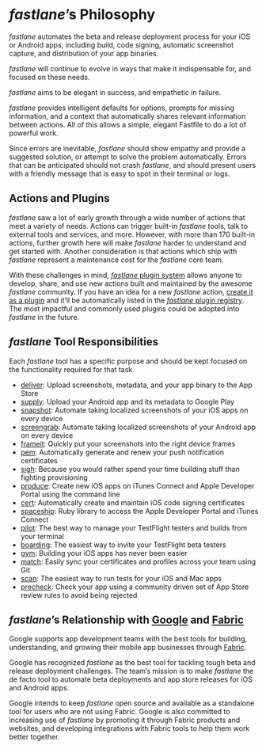 # _fastlane_’s Philosophy

_fastlane_ automates the beta and release deployment process for your iOS or Android apps, including build, code signing, automatic screenshot capture, and distribution of your app binaries.

_fastlane_ will continue to evolve in ways that make it indispensable for, and focused on these needs.

_fastlane_ aims to be elegant in success, and empathetic in failure.

_fastlane_ provides intelligent defaults for options, prompts for missing information, and a context that automatically shares relevant information between actions. All of this allows a simple, elegant Fastfile to do a lot of powerful work.

Since errors are inevitable, _fastlane_ should show empathy and provide a suggested solution, or attempt to solve the problem automatically. Errors that can be anticipated should not crash _fastlane_, and should present users with a friendly message that is easy to spot in their terminal or logs.

## Actions and Plugins

_fastlane_ saw a lot of early growth through a wide number of actions that meet a variety of needs. Actions can trigger built-in _fastlane_ tools, talk to external tools and services, and more. However, with more than 170 built-in actions, further growth here will make _fastlane_ harder to understand and get started with. Another consideration is that actions which ship with _fastlane_ represent a maintenance cost for the _fastlane_ core team.

With these challenges in mind, [_fastlane_ plugin system](https://fabric.io/blog/introducing-fastlane-plugins/) allows anyone to develop, share, and use new actions built and maintained by the awesome _fastlane_ community. If you have an idea for a new _fastlane_ action, [create it as a plugin](https://docs.fastlane.tools/plugins/create-plugin/) and it’ll be automatically listed in the [_fastlane_ plugin registry](https://docs.fastlane.tools/plugins/available-plugins). The most impactful and commonly used plugins could be adopted into _fastlane_ in the future.

## _fastlane_ Tool Responsibilities

Each _fastlane_ tool has a specific purpose and should be kept focused on the functionality required for that task.

* [deliver](https://github.com/fastlane/fastlane/tree/master/deliver): Upload screenshots, metadata, and your app binary to the App Store
* [supply](https://github.com/fastlane/fastlane/tree/master/supply): Upload your Android app and its metadata to Google Play
* [snapshot](https://github.com/fastlane/fastlane/tree/master/snapshot): Automate taking localized screenshots of your iOS apps on every device
* [screengrab](https://github.com/fastlane/fastlane/tree/master/screengrab): Automate taking localized screenshots of your Android app on every device
* [frameit](https://github.com/fastlane/fastlane/tree/master/frameit): Quickly put your screenshots into the right device frames
* [pem](https://github.com/fastlane/fastlane/tree/master/pem): Automatically generate and renew your push notification certificates
* [sigh](https://github.com/fastlane/fastlane/tree/master/sigh): Because you would rather spend your time building stuff than fighting provisioning
* [produce](https://github.com/fastlane/fastlane/tree/master/produce): Create new iOS apps on iTunes Connect and Apple Developer Portal using the command line
* [cert](https://github.com/fastlane/fastlane/tree/master/cert): Automatically create and maintain iOS code signing certificates
* [spaceship](https://github.com/fastlane/fastlane/tree/master/spaceship): Ruby library to access the Apple Developer Portal and iTunes Connect
* [pilot](https://github.com/fastlane/fastlane/tree/master/pilot): The best way to manage your TestFlight testers and builds from your terminal
* [boarding](https://github.com/fastlane/boarding): The easiest way to invite your TestFlight beta testers
* [gym](https://github.com/fastlane/fastlane/tree/master/gym): Building your iOS apps has never been easier
* [match](https://github.com/fastlane/fastlane/tree/master/match): Easily sync your certificates and profiles across your team using Git
* [scan](https://github.com/fastlane/fastlane/tree/master/scan): The easiest way to run tests for your iOS and Mac apps
* [precheck](https://github.com/fastlane/fastlane/tree/master/precheck): Check your app using a community driven set of App Store review rules to avoid being rejected

## _fastlane_’s Relationship with [Google](https://google.com) and [Fabric](https://get.fabric.io/)

Google supports app development teams with the best tools for building, understanding, and growing their mobile app businesses through [Fabric](https://get.fabric.io/).

Google has recognized _fastlane_ as the best tool for tackling tough beta and release deployment challenges. The team’s mission is to make _fastlane_ the de facto tool to automate beta deployments and app store releases for iOS and Android apps.

Google intends to keep _fastlane_ open source and available as a standalone tool for users who are not using Fabric. Google is also committed to increasing use of _fastlane_ by promoting it through Fabric products and websites, and developing integrations with Fabric tools to help them work better together.
